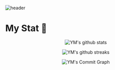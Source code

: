 ![header](https://capsule-render.vercel.app/api?type=waving&color=f7df4d&height=170&section=header&fontColor=b57615&text=💻Yumin%20Github💻&fontSize=70&fontAlignY=35)

# My Stat 👋

<div align = 'center'
 
![YM's github stats](https://github-readme-stats.vercel.app/api?username=ym1522&count_private=true&show_icons=true&&bg_color=ffffff&title_color=b57615&text_color=b57615&icon_color=b57615)

![YM's github streaks](https://github-readme-streak-stats.herokuapp.com/?user=ym1522&stroke=ffffff&background=FFFFFF&ring=b57615&fire=f7df4d&currStreakNum=b57615&currStreakLabel=b57615&sideNums=b57615&sideLabels=b57615&dates=b57615)

![YM's Commit Graph](https://activity-graph.herokuapp.com/graph?username=ym1522&bg_color=ffffff&color=b57615&line=fbf1c7&point=b57615&area_color=ffffff&area=true&custom_title=%20Yumin%20Commits%20Graph)
</div>
